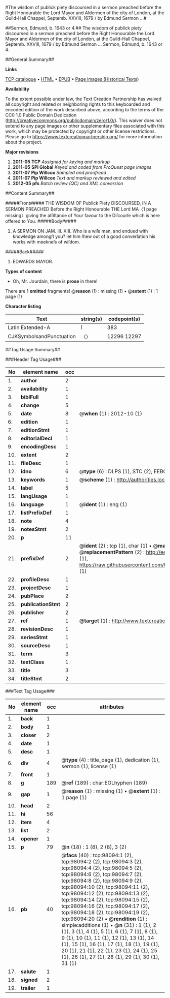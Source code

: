 #The wisdom of publick piety discoursed in a sermon preached before the Right Honourable the Lord Mayor and Aldermen of the city of London, at the Guild-Hall Chappel, Septemb. XXVIII, 1679 / by Edmund Sermon ...#

##Sermon, Edmund, b. 1643 or 4.##
The wisdom of publick piety discoursed in a sermon preached before the Right Honourable the Lord Mayor and Aldermen of the city of London, at the Guild-Hall Chappel, Septemb. XXVIII, 1679 / by Edmund Sermon ...
Sermon, Edmund, b. 1643 or 4.

##General Summary##

**Links**

[TCP catalogue](http://www.ota.ox.ac.uk/tcp/)  • 
[HTML](http://tei.it.ox.ac.uk/tcp/Texts-HTML/free/A59/A59261.html)  • 
[EPUB](http://tei.it.ox.ac.uk/tcp/Texts-EPUB/free/A59/A59261.epub) • 
[Page images (Historical Texts)](https://historicaltexts.jisc.ac.uk/eebo-13150778e)

**Availability**

To the extent possible under law, the Text Creation Partnership has waived all copyright and related or neighboring rights to this keyboarded and encoded edition of the work described above, according to the terms of the CC0 1.0 Public Domain Dedication (http://creativecommons.org/publicdomain/zero/1.0/). This waiver does not extend to any page images or other supplementary files associated with this work, which may be protected by copyright or other license restrictions. Please go to https://www.textcreationpartnership.org/ for more information about the project.

**Major revisions**

1. __2011-05__ __TCP__ *Assigned for keying and markup*
1. __2011-05__ __SPi Global__ *Keyed and coded from ProQuest page images*
1. __2011-07__ __Pip Willcox__ *Sampled and proofread*
1. __2011-07__ __Pip Willcox__ *Text and markup reviewed and edited*
1. __2012-05__ __pfs__ *Batch review (QC) and XML conversion*

##Content Summary##

#####Front#####
THE WISDOM OF Publick Piety DISCOURSED, IN A SERMON PREACHED Before the Right Honourable THE Lord MA〈1 page missing〉giving the aſſiſtance of Your favour to the Diſcourſe which is here offered to You. 
#####Body#####

1. A SERMON ON JAM. III. XIII. Who is a wiſe man, and endued with knowledge amongſt you? let him ſhew out of a good converſation his works with meekneſs of wiſdom.

#####Back#####

1. EDWARDS MAYOR.

**Types of content**

  * Oh, Mr. Jourdain, there is **prose** in there!

There are 1 **omitted** fragments! 
 @__reason__ (1) : missing (1)  •  @__extent__ (1) : 1 page (1)

**Character listing**


|Text|string(s)|codepoint(s)|
|---|---|---|
|Latin Extended-A|ſ|383|
|CJKSymbolsandPunctuation|〈〉|12296 12297|

##Tag Usage Summary##

###Header Tag Usage###

|No|element name|occ|attributes|
|---|---|---|---|
|1.|__author__|2||
|2.|__availability__|1||
|3.|__biblFull__|1||
|4.|__change__|5||
|5.|__date__|8| @__when__ (1) : 2012-10 (1)|
|6.|__edition__|1||
|7.|__editionStmt__|1||
|8.|__editorialDecl__|1||
|9.|__encodingDesc__|1||
|10.|__extent__|2||
|11.|__fileDesc__|1||
|12.|__idno__|6| @__type__ (6) : DLPS (1), STC (2), EEBO-CITATION (1), OCLC (1), VID (1)|
|13.|__keywords__|1| @__scheme__ (1) : http://authorities.loc.gov/ (1)|
|14.|__label__|5||
|15.|__langUsage__|1||
|16.|__language__|1| @__ident__ (1) : eng (1)|
|17.|__listPrefixDef__|1||
|18.|__note__|4||
|19.|__notesStmt__|2||
|20.|__p__|11||
|21.|__prefixDef__|2| @__ident__ (2) : tcp (1), char (1)  •  @__matchPattern__ (2) : ([0-9\-]+):([0-9IVX]+) (1), (.+) (1)  •  @__replacementPattern__ (2) : http://eebo.chadwyck.com/downloadtiff?vid=$1&page=$2 (1), https://raw.githubusercontent.com/textcreationpartnership/Texts/master/tcpchars.xml#$1 (1)|
|22.|__profileDesc__|1||
|23.|__projectDesc__|1||
|24.|__pubPlace__|2||
|25.|__publicationStmt__|2||
|26.|__publisher__|2||
|27.|__ref__|1| @__target__ (1) : http://www.textcreationpartnership.org/docs/. (1)|
|28.|__revisionDesc__|1||
|29.|__seriesStmt__|1||
|30.|__sourceDesc__|1||
|31.|__term__|3||
|32.|__textClass__|1||
|33.|__title__|3||
|34.|__titleStmt__|2||


###Text Tag Usage###

|No|element name|occ|attributes|
|---|---|---|---|
|1.|__back__|1||
|2.|__body__|1||
|3.|__closer__|2||
|4.|__date__|1||
|5.|__desc__|1||
|6.|__div__|4| @__type__ (4) : title_page (1), dedication (1), sermon (1), license (1)|
|7.|__front__|1||
|8.|__g__|189| @__ref__ (189) : char:EOLhyphen (189)|
|9.|__gap__|1| @__reason__ (1) : missing (1)  •  @__extent__ (1) : 1 page (1)|
|10.|__head__|2||
|11.|__hi__|56||
|12.|__item__|4||
|13.|__list__|2||
|14.|__opener__|1||
|15.|__p__|79| @__n__ (18) : 1 (8), 2 (8), 3 (2)|
|16.|__pb__|40| @__facs__ (40) : tcp:98094:1 (2), tcp:98094:2 (2), tcp:98094:3 (2), tcp:98094:4 (2), tcp:98094:5 (2), tcp:98094:6 (2), tcp:98094:7 (2), tcp:98094:8 (2), tcp:98094:9 (2), tcp:98094:10 (2), tcp:98094:11 (2), tcp:98094:12 (2), tcp:98094:13 (2), tcp:98094:14 (2), tcp:98094:15 (2), tcp:98094:16 (2), tcp:98094:17 (2), tcp:98094:18 (2), tcp:98094:19 (2), tcp:98094:20 (2)  •  @__rendition__ (1) : simple:additions (1)  •  @__n__ (31) : 1 (1), 2 (1), 3 (1), 4 (1), 5 (1), 6 (1), 7 (1), 8 (1), 9 (1), 10 (1), 11 (1), 12 (1), 13 (1), 14 (1), 15 (1), 16 (1), 17 (1), 18 (1), 19 (1), 20 (1), 21 (1), 22 (1), 23 (1), 24 (1), 25 (1), 26 (1), 27 (1), 28 (1), 29 (1), 30 (1), 31 (1)|
|17.|__salute__|1||
|18.|__signed__|2||
|19.|__trailer__|1||
